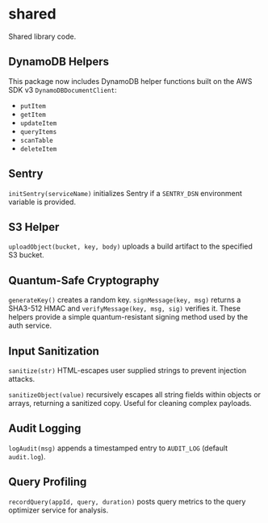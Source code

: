 # shared

Shared library code.

## DynamoDB Helpers

This package now includes DynamoDB helper functions built on the AWS SDK v3 `DynamoDBDocumentClient`:

- `putItem`
- `getItem`
- `updateItem`
- `queryItems`
- `scanTable`
- `deleteItem`

## Sentry

`initSentry(serviceName)` initializes Sentry if a `SENTRY_DSN` environment variable is provided.

## S3 Helper

`uploadObject(bucket, key, body)` uploads a build artifact to the specified S3 bucket.

## Quantum-Safe Cryptography

`generateKey()` creates a random key. `signMessage(key, msg)` returns a SHA3-512 HMAC and `verifyMessage(key, msg, sig)` verifies it. These helpers provide a simple quantum-resistant signing method used by the auth service.

## Input Sanitization

`sanitize(str)` HTML-escapes user supplied strings to prevent injection attacks.

`sanitizeObject(value)` recursively escapes all string fields within objects or
arrays, returning a sanitized copy. Useful for cleaning complex payloads.

## Audit Logging

`logAudit(msg)` appends a timestamped entry to `AUDIT_LOG` (default `audit.log`).

## Query Profiling

`recordQuery(appId, query, duration)` posts query metrics to the query optimizer service for analysis.
